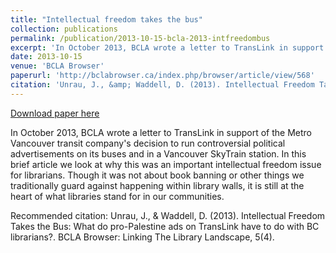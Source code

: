 ```yaml
---
title: "Intellectual freedom takes the bus"
collection: publications
permalink: /publication/2013-10-15-bcla-2013-intfreedombus
excerpt: 'In October 2013, BCLA wrote a letter to TransLink in support of the Metro Vancouver transit company&apos;s decision to run controversial political advertisements on its buses and in a Vancouver SkyTrain station. In this brief article we look at why this was an important intellectual freedom issue for librarians. Though it was not about book banning or other things we traditionally guard against happening within library walls, it is still at the heart of what libraries stand for in our communities.'
date: 2013-10-15
venue: 'BCLA Browser'
paperurl: 'http://bclabrowser.ca/index.php/browser/article/view/568'
citation: 'Unrau, J., &amp; Waddell, D. (2013). Intellectual Freedom Takes the Bus: What do pro-Palestine ads on TransLink have to do with BC librarians?. BCLA Browser: Linking The Library Landscape, 5(4).'
---
```


<a href='http://bclabrowser.ca/index.php/browser/article/view/568'>Download paper here</a>

In October 2013, BCLA wrote a letter to TransLink in support of the Metro Vancouver transit company&apos;s decision to run controversial political advertisements on its buses and in a Vancouver SkyTrain station. In this brief article we look at why this was an important intellectual freedom issue for librarians. Though it was not about book banning or other things we traditionally guard against happening within library walls, it is still at the heart of what libraries stand for in our communities.

Recommended citation: Unrau, J., & Waddell, D. (2013). Intellectual Freedom Takes the Bus: What do pro-Palestine ads on TransLink have to do with BC librarians?. BCLA Browser: Linking The Library Landscape, 5(4).